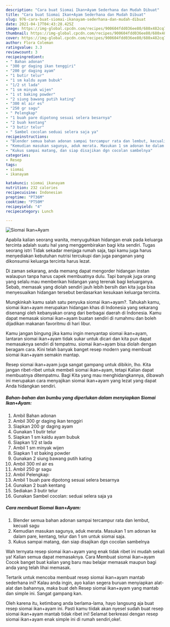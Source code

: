 ```yaml
---
description: "Cara buat Siomai Ikan+Ayam Sederhana dan Mudah Dibuat"
title: "Cara buat Siomai Ikan+Ayam Sederhana dan Mudah Dibuat"
slug: 976-cara-buat-siomai-ikanayam-sederhana-dan-mudah-dibuat
date: 2021-04-17T04:43:28.425Z
image: https://img-global.cpcdn.com/recipes/900604fdd036ee80/680x482cq70/siomai-ikanayam-foto-resep-utama.jpg
thumbnail: https://img-global.cpcdn.com/recipes/900604fdd036ee80/680x482cq70/siomai-ikanayam-foto-resep-utama.jpg
cover: https://img-global.cpcdn.com/recipes/900604fdd036ee80/680x482cq70/siomai-ikanayam-foto-resep-utama.jpg
author: Flora Coleman
ratingvalue: 3.3
reviewcount: 3
recipeingredient:
- " Bahan adonan"
- "300 gr daging ikan tenggiri"
- "200 gr daging ayam"
- "1 butir telur"
- "1 sm kaldu ayam bubuk"
- "1/2 st lada"
- "1 sm minyak wijen"
- "1 st baking powder"
- "2 siung bawang putih kating"
- "300 ml air es"
- "250 gr sagu"
- " Pelengkap"
- "1 buah pare dipotong sesuai selera besarnya"
- "2 buah kentang"
- "3 butir telur"
- " Sambel cocolan seduai selera saja ya"
recipeinstructions:
- "Blender semua bahan adonan sampai tercampur rata dan lembut, kecuali sagu"
- "Kemudian masukan sagunya, aduk merata. Masukan 1 sm adonan ke dalam pare, kentang, telur dan 1 sm untuk siomai saja."
- "Kukus sampai matang, dan siap disajikan dgn cocolan sambelnya"
categories:
- Resep
tags:
- siomai
- ikanayam

katakunci: siomai ikanayam 
nutrition: 232 calories
recipecuisine: Indonesian
preptime: "PT36M"
cooktime: "PT50M"
recipeyield: "4"
recipecategory: Lunch

---
```



![Siomai Ikan+Ayam](https://img-global.cpcdn.com/recipes/900604fdd036ee80/680x482cq70/siomai-ikanayam-foto-resep-utama.jpg)

Apabila kalian seorang wanita, menyuguhkan hidangan enak pada keluarga tercinta adalah suatu hal yang menggembirakan bagi kita sendiri. Tugas seorang istri Tidak sekadar menjaga rumah saja, tapi kamu juga harus menyediakan kebutuhan nutrisi tercukupi dan juga panganan yang dikonsumsi keluarga tercinta harus lezat.

Di zaman  sekarang, anda memang dapat mengorder hidangan instan walaupun tanpa harus capek membuatnya dulu. Tapi banyak juga orang yang selalu mau memberikan hidangan yang terenak bagi keluarganya. Sebab, memasak yang diolah sendiri jauh lebih bersih dan kita juga bisa menyesuaikan hidangan tersebut berdasarkan kesukaan keluarga tercinta. 



Mungkinkah kamu salah satu penyuka siomai ikan+ayam?. Tahukah kamu, siomai ikan+ayam merupakan hidangan khas di Indonesia yang sekarang disenangi oleh kebanyakan orang dari berbagai daerah di Indonesia. Kamu dapat memasak siomai ikan+ayam buatan sendiri di rumahmu dan boleh dijadikan makanan favoritmu di hari libur.

Kamu jangan bingung jika kamu ingin menyantap siomai ikan+ayam, lantaran siomai ikan+ayam tidak sukar untuk dicari dan kita pun dapat memasaknya sendiri di tempatmu. siomai ikan+ayam bisa diolah dengan beragam cara. Kini telah banyak banget resep modern yang membuat siomai ikan+ayam semakin mantap.

Resep siomai ikan+ayam juga sangat gampang untuk dibikin, lho. Kita jangan ribet-ribet untuk membeli siomai ikan+ayam, tetapi Kalian dapat membuatnya ditempatmu. Bagi Kita yang mau menghidangkannya, dibawah ini merupakan cara menyajikan siomai ikan+ayam yang lezat yang dapat Anda hidangkan sendiri.

<!--inarticleads1-->

##### Bahan-bahan dan bumbu yang diperlukan dalam menyiapkan Siomai Ikan+Ayam:

1. Ambil  Bahan adonan
1. Ambil 300 gr daging ikan tenggiri
1. Siapkan 200 gr daging ayam
1. Gunakan 1 butir telur
1. Siapkan 1 sm kaldu ayam bubuk
1. Siapkan 1/2 st lada
1. Ambil 1 sm minyak wijen
1. Siapkan 1 st baking powder
1. Gunakan 2 siung bawang putih kating
1. Ambil 300 ml air es
1. Ambil 250 gr sagu
1. Ambil  Pelengkap:
1. Ambil 1 buah pare dipotong sesuai selera besarnya
1. Gunakan 2 buah kentang
1. Sediakan 3 butir telur
1. Gunakan  Sambel cocolan: seduai selera saja ya




<!--inarticleads2-->

##### Cara membuat Siomai Ikan+Ayam:

1. Blender semua bahan adonan sampai tercampur rata dan lembut, kecuali sagu
1. Kemudian masukan sagunya, aduk merata. Masukan 1 sm adonan ke dalam pare, kentang, telur dan 1 sm untuk siomai saja.
1. Kukus sampai matang, dan siap disajikan dgn cocolan sambelnya




Wah ternyata resep siomai ikan+ayam yang enak tidak ribet ini mudah sekali ya! Kalian semua dapat memasaknya. Cara Membuat siomai ikan+ayam Cocok banget buat kalian yang baru mau belajar memasak maupun bagi anda yang telah lihai memasak.

Tertarik untuk mencoba membuat resep siomai ikan+ayam mantab sederhana ini? Kalau anda ingin, ayo kalian segera buruan menyiapkan alat-alat dan bahannya, maka buat deh Resep siomai ikan+ayam yang mantab dan simple ini. Sangat gampang kan. 

Oleh karena itu, ketimbang anda berlama-lama, hayo langsung aja buat resep siomai ikan+ayam ini. Pasti kamu tiidak akan nyesel sudah buat resep siomai ikan+ayam mantab tidak ribet ini! Selamat berkreasi dengan resep siomai ikan+ayam enak simple ini di rumah sendiri,oke!.

